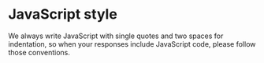 
# JavaScript style

We always write JavaScript with single quotes and two spaces for indentation, so when your responses include JavaScript code, please follow those conventions.

